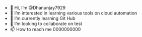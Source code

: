 - 👋 Hi, I’m @Dhanunjay7929
- 👀 I’m interested in learning various tools on cloud automation
- 🌱 I’m currently learning Git Hub
- 💞️ I’m looking to collaborate on test
- 📫 How to reach me 0000000000

<!---
Dhanunjay7929/Dhanunjay7929 is a ✨ special ✨ repository because its `README.md` (this file) appears on your GitHub profile.
You can click the Preview link to take a look at your changes.
--->
